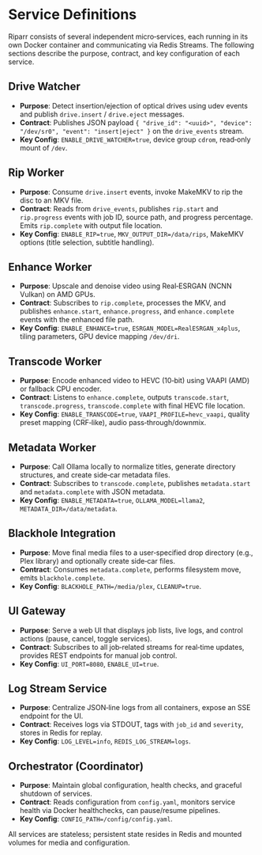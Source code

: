 # Service Definitions

Riparr consists of several independent micro‑services, each running in its own Docker container and communicating via Redis Streams. The following sections describe the purpose, contract, and key configuration of each service.

## Drive Watcher
- **Purpose**: Detect insertion/ejection of optical drives using udev events and publish `drive.insert` / `drive.eject` messages.
- **Contract**: Publishes JSON payload `{ "drive_id": "<uuid>", "device": "/dev/sr0", "event": "insert|eject" }` on the `drive_events` stream.
- **Key Config**: `ENABLE_DRIVE_WATCHER=true`, device group `cdrom`, read‑only mount of `/dev`.

## Rip Worker
- **Purpose**: Consume `drive.insert` events, invoke MakeMKV to rip the disc to an MKV file.
- **Contract**: Reads from `drive_events`, publishes `rip.start` and `rip.progress` events with job ID, source path, and progress percentage. Emits `rip.complete` with output file location.
- **Key Config**: `ENABLE_RIP=true`, `MKV_OUTPUT_DIR=/data/rips`, MakeMKV options (title selection, subtitle handling).

## Enhance Worker
- **Purpose**: Upscale and denoise video using Real‑ESRGAN (NCNN Vulkan) on AMD GPUs.
- **Contract**: Subscribes to `rip.complete`, processes the MKV, and publishes `enhance.start`, `enhance.progress`, and `enhance.complete` events with the enhanced file path.
- **Key Config**: `ENABLE_ENHANCE=true`, `ESRGAN_MODEL=RealESRGAN_x4plus`, tiling parameters, GPU device mapping `/dev/dri`.

## Transcode Worker
- **Purpose**: Encode enhanced video to HEVC (10‑bit) using VAAPI (AMD) or fallback CPU encoder.
- **Contract**: Listens to `enhance.complete`, outputs `transcode.start`, `transcode.progress`, `transcode.complete` with final HEVC file location.
- **Key Config**: `ENABLE_TRANSCODE=true`, `VAAPI_PROFILE=hevc_vaapi`, quality preset mapping (CRF‑like), audio pass‑through/downmix.

## Metadata Worker
- **Purpose**: Call Ollama locally to normalize titles, generate directory structures, and create side‑car metadata files.
- **Contract**: Subscribes to `transcode.complete`, publishes `metadata.start` and `metadata.complete` with JSON metadata.
- **Key Config**: `ENABLE_METADATA=true`, `OLLAMA_MODEL=llama2`, `METADATA_DIR=/data/metadata`.

## Blackhole Integration
- **Purpose**: Move final media files to a user‑specified drop directory (e.g., Plex library) and optionally create side‑car files.
- **Contract**: Consumes `metadata.complete`, performs filesystem move, emits `blackhole.complete`.
- **Key Config**: `BLACKHOLE_PATH=/media/plex`, `CLEANUP=true`.

## UI Gateway
- **Purpose**: Serve a web UI that displays job lists, live logs, and control actions (pause, cancel, toggle services).
- **Contract**: Subscribes to all job‑related streams for real‑time updates, provides REST endpoints for manual job control.
- **Key Config**: `UI_PORT=8080`, `ENABLE_UI=true`.

## Log Stream Service
- **Purpose**: Centralize JSON‑line logs from all containers, expose an SSE endpoint for the UI.
- **Contract**: Receives logs via STDOUT, tags with `job_id` and `severity`, stores in Redis for replay.
- **Key Config**: `LOG_LEVEL=info`, `REDIS_LOG_STREAM=logs`.

## Orchestrator (Coordinator)
- **Purpose**: Maintain global configuration, health checks, and graceful shutdown of services.
- **Contract**: Reads configuration from `config.yaml`, monitors service health via Docker healthchecks, can pause/resume pipelines.
- **Key Config**: `CONFIG_PATH=/config/config.yaml`.

All services are stateless; persistent state resides in Redis and mounted volumes for media and configuration.